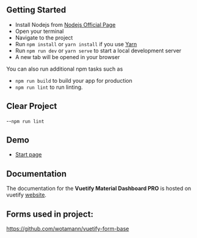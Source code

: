 
## Getting Started
- Install Nodejs from [Nodejs Official Page](https://nodejs.org/en/)
- Open your terminal
- Navigate to the project
- Run `npm install` or `yarn install` if you use [Yarn](https://yarnpkg.com/en/)
- Run `npm run dev` or `yarn serve` to start a local development server
- A new tab will be opened in your browser

You can also run additional npm tasks such as
- `npm run build` to build your app for production
- `npm run lint` to run linting.

## Clear Project
--`npm run lint`

## Demo

- [Start page](https://demos.creative-tim.com/vuetify-material-dashboard-pro?ref=vtymdp-readme)



## Documentation
The documentation for the **Vuetify Material Dashboard PRO** is hosted on vuetify [website](https://vuetifyjs.com/en/components/api-explorer).

## Forms used in project:  

https://github.com/wotamann/vuetify-form-base


